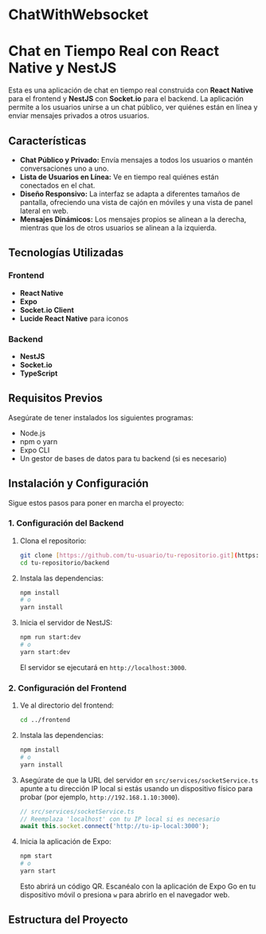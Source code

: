 # ChatWithWebsocket
# Chat en Tiempo Real con React Native y NestJS

Esta es una aplicación de chat en tiempo real construida con **React Native** para el frontend y **NestJS** con **Socket.io** para el backend. La aplicación permite a los usuarios unirse a un chat público, ver quiénes están en línea y enviar mensajes privados a otros usuarios.

## Características

-   **Chat Público y Privado:** Envía mensajes a todos los usuarios o mantén conversaciones uno a uno.
-   **Lista de Usuarios en Línea:** Ve en tiempo real quiénes están conectados en el chat.
-   **Diseño Responsivo:** La interfaz se adapta a diferentes tamaños de pantalla, ofreciendo una vista de cajón en móviles y una vista de panel lateral en web.
-   **Mensajes Dinámicos:** Los mensajes propios se alinean a la derecha, mientras que los de otros usuarios se alinean a la izquierda.

## Tecnologías Utilizadas

### Frontend
-   **React Native**
-   **Expo**
-   **Socket.io Client**
-   **Lucide React Native** para iconos

### Backend
-   **NestJS**
-   **Socket.io**
-   **TypeScript**

## Requisitos Previos

Asegúrate de tener instalados los siguientes programas:
-   Node.js
-   npm o yarn
-   Expo CLI
-   Un gestor de bases de datos para tu backend (si es necesario)

## Instalación y Configuración

Sigue estos pasos para poner en marcha el proyecto:

### 1. Configuración del Backend

1.  Clona el repositorio:
    ```bash
    git clone [https://github.com/tu-usuario/tu-repositorio.git](https://github.com/tu-usuario/tu-repositorio.git)
    cd tu-repositorio/backend
    ```
2.  Instala las dependencias:
    ```bash
    npm install
    # o
    yarn install
    ```
3.  Inicia el servidor de NestJS:
    ```bash
    npm run start:dev
    # o
    yarn start:dev
    ```
    El servidor se ejecutará en `http://localhost:3000`.

### 2. Configuración del Frontend

1.  Ve al directorio del frontend:
    ```bash
    cd ../frontend
    ```
2.  Instala las dependencias:
    ```bash
    npm install
    # o
    yarn install
    ```
3.  Asegúrate de que la URL del servidor en `src/services/socketService.ts` apunte a tu dirección IP local si estás usando un dispositivo físico para probar (por ejemplo, `http://192.168.1.10:3000`).

    ```typescript
    // src/services/socketService.ts
    // Reemplaza 'localhost' con tu IP local si es necesario
    await this.socket.connect('http://tu-ip-local:3000'); 
    ```

4.  Inicia la aplicación de Expo:
    ```bash
    npm start
    # o
    yarn start
    ```
    Esto abrirá un código QR. Escanéalo con la aplicación de Expo Go en tu dispositivo móvil o presiona `w` para abrirlo en el navegador web.

## Estructura del Proyecto
